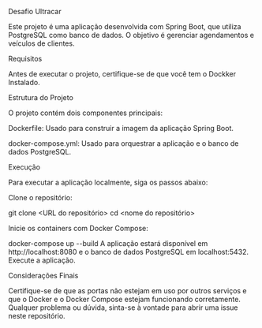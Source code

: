 Desafio Ultracar

Este projeto é uma aplicação desenvolvida com Spring Boot, que utiliza PostgreSQL como banco de dados. O objetivo é gerenciar agendamentos e veículos de clientes.

Requisitos

Antes de executar o projeto, certifique-se de que você tem o Dockker Instalado.


Estrutura do Projeto

O projeto contém dois componentes principais:

Dockerfile: Usado para construir a imagem da aplicação Spring Boot.

docker-compose.yml: Usado para orquestrar a aplicação e o banco de dados PostgreSQL.

Execução

Para executar a aplicação localmente, siga os passos abaixo:

Clone o repositório:


git clone <URL do repositório>
cd <nome do repositório>

Inicie os containers com Docker Compose:

docker-compose up --build
A aplicação estará disponível em http://localhost:8080 e o banco de dados PostgreSQL em localhost:5432.
Execute a aplicação.

Considerações Finais

Certifique-se de que as portas não estejam em uso por outros serviços e que o Docker e o Docker Compose estejam funcionando corretamente.
Qualquer problema ou dúvida, sinta-se à vontade para abrir uma issue neste repositório.
